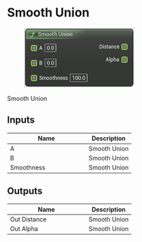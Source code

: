 # Smooth Union

<div align="left" data-full-width="false">

<figure><img src="smooth_union.png" alt=""><figcaption></figcaption></figure>

</div>

Smooth Union

## Inputs

<table>
<thead><tr><th width="170">Name</th><th>Description</th></tr></thead>
<tbody>
<tr><td>A</td><td>Smooth Union</td></tr>
<tr><td>B</td><td>Smooth Union</td></tr>
<tr><td>Smoothness</td><td>Smooth Union</td></tr>
</tbody>
</table>

## Outputs

<table>
<thead><tr><th width="170">Name</th><th>Description</th></tr></thead>
<tbody>
<tr><td>Out Distance</td><td>Smooth Union</td></tr>
<tr><td>Out Alpha</td><td>Smooth Union</td></tr>
</tbody>
</table>